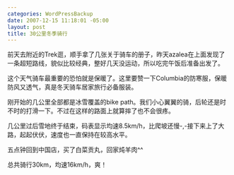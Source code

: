 ```yaml
--- 
categories: WordPressBackup
date: 2007-12-15 11:18:01 -05:00
layout: post
title: 30公里冬季骑行
---
```

前天去附近的Trek逛，顺手拿了几张关于骑车的册子，昨天azalea在上面发现了一条超短路线，貌似比较经典，整好几天没运动，所以吃完午饭后准备出发了。

这个天气骑车最重要的恐怕就是保暖了。这里要赞一下Columbia的防寒服，保暖防风又透气，真是冬天骑车居家旅行必备服装。

刚开始的几公里全部都是冰雪覆盖的bike path。我们小心翼翼的骑，后轮还是时不时的打滑一下。不过在这样的路面上就算摔了也不会很疼。

几公里过后雪地终于结束，码表显示均速8.5km/h，比爬坡还慢-,-接下来上了大路，起起伏伏，速度也一直保持在较高水平。

五点钟回到中国店，买了白菜贡丸，回家炖羊肉^^

总共骑行30km，均速16km/h，爽！

